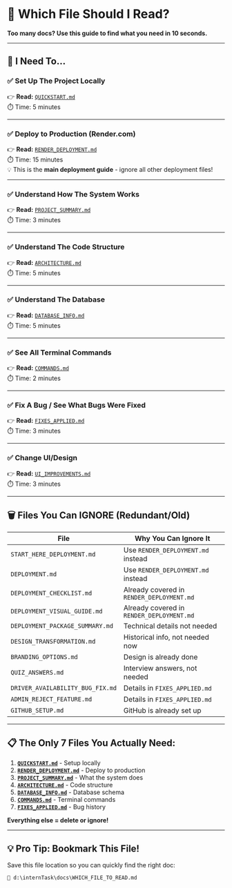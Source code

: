 # 🎯 Which File Should I Read?

**Too many docs? Use this guide to find what you need in 10 seconds.**

---

## 🚨 **I Need To...**

### ✅ Set Up The Project Locally
👉 **Read:** [`QUICKSTART.md`](QUICKSTART.md)  
⏱️ Time: 5 minutes

---

### ✅ Deploy to Production (Render.com)
👉 **Read:** [`RENDER_DEPLOYMENT.md`](RENDER_DEPLOYMENT.md)  
⏱️ Time: 15 minutes  
💡 This is the **main deployment guide** - ignore all other deployment files!

---

### ✅ Understand How The System Works
👉 **Read:** [`PROJECT_SUMMARY.md`](PROJECT_SUMMARY.md)  
⏱️ Time: 3 minutes

---

### ✅ Understand The Code Structure
👉 **Read:** [`ARCHITECTURE.md`](ARCHITECTURE.md)  
⏱️ Time: 5 minutes

---

### ✅ Understand The Database
👉 **Read:** [`DATABASE_INFO.md`](DATABASE_INFO.md)  
⏱️ Time: 5 minutes

---

### ✅ See All Terminal Commands
👉 **Read:** [`COMMANDS.md`](COMMANDS.md)  
⏱️ Time: 2 minutes

---

### ✅ Fix A Bug / See What Bugs Were Fixed
👉 **Read:** [`FIXES_APPLIED.md`](FIXES_APPLIED.md)  
⏱️ Time: 3 minutes

---

### ✅ Change UI/Design
👉 **Read:** [`UI_IMPROVEMENTS.md`](UI_IMPROVEMENTS.md)  
⏱️ Time: 3 minutes

---

## 🗑️ **Files You Can IGNORE** (Redundant/Old)

| File | Why You Can Ignore It |
|------|----------------------|
| `START_HERE_DEPLOYMENT.md` | Use `RENDER_DEPLOYMENT.md` instead |
| `DEPLOYMENT.md` | Use `RENDER_DEPLOYMENT.md` instead |
| `DEPLOYMENT_CHECKLIST.md` | Already covered in `RENDER_DEPLOYMENT.md` |
| `DEPLOYMENT_VISUAL_GUIDE.md` | Already covered in `RENDER_DEPLOYMENT.md` |
| `DEPLOYMENT_PACKAGE_SUMMARY.md` | Technical details not needed |
| `DESIGN_TRANSFORMATION.md` | Historical info, not needed now |
| `BRANDING_OPTIONS.md` | Design is already done |
| `QUIZ_ANSWERS.md` | Interview answers, not needed |
| `DRIVER_AVAILABILITY_BUG_FIX.md` | Details in `FIXES_APPLIED.md` |
| `ADMIN_REJECT_FEATURE.md` | Details in `FIXES_APPLIED.md` |
| `GITHUB_SETUP.md` | GitHub is already set up |

---

## 📋 **The Only 7 Files You Actually Need:**

1. **[`QUICKSTART.md`](QUICKSTART.md)** - Setup locally
2. **[`RENDER_DEPLOYMENT.md`](RENDER_DEPLOYMENT.md)** - Deploy to production
3. **[`PROJECT_SUMMARY.md`](PROJECT_SUMMARY.md)** - What the system does
4. **[`ARCHITECTURE.md`](ARCHITECTURE.md)** - Code structure
5. **[`DATABASE_INFO.md`](DATABASE_INFO.md)** - Database schema
6. **[`COMMANDS.md`](COMMANDS.md)** - Terminal commands
7. **[`FIXES_APPLIED.md`](FIXES_APPLIED.md)** - Bug history

**Everything else = delete or ignore!**

---

## 💡 **Pro Tip: Bookmark This File!**

Save this file location so you can quickly find the right doc:
```
📁 d:\internTask\docs\WHICH_FILE_TO_READ.md
```
